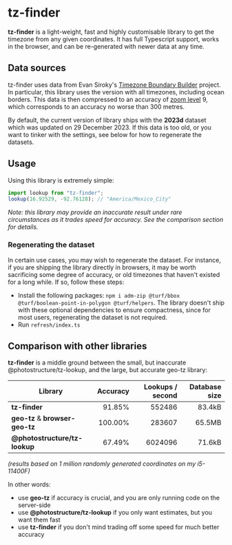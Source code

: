 # tz-finder

**tz-finder** is a light-weight, fast and highly customisable library to get the timezone from any given coordinates. It has full Typescript support, works in the browser, and can be re-generated with newer data at any time.

## Data sources

tz-finder uses data from Evan Siroky's [Timezone Boundary Builder](https://github.com/evansiroky/timezone-boundary-builder) project. In particular, this library uses the version with all timezones, including ocean borders. This data is then compressed to an accuracy of [zoom level](https://wiki.openstreetmap.org/wiki/Zoom_levels) 9, which corresponds to an accuracy no worse than 300 metres.

By default, the current version of library ships with the **2023d** dataset which was updated on 29 December 2023. If this data is too old, or you want to tinker with the settings, see below for how to regenerate the datasets.

## Usage

Using this library is extremely simple:

```js
import lookup from "tz-finder";
lookup(16.92529, -92.76128); // "America/Mexico_City"
````

*Note: this library may provide an inaccurate result under rare circumstances as it trades speed for accuracy. See the comparison section for details.*

### Regenerating the dataset

In certain use cases, you may wish to regenerate the dataset. For instance, if you are shipping the library directly in browsers, it may be worth sacrificing some degree of accuracy, or old timezones that haven't existed for a long while. If so, follow these steps:

* Install the following packages: `npm i adm-zip @turf/bbox @turf/boolean-point-in-polygon @turf/helpers`. The library doesn't ship with these optional dependencies to ensure compactness, since for most users, regenerating the dataset is not required.
* Run `refresh/index.ts`

## Comparison with other libraries

**tz-finder** is a middle ground between the small, but inaccurate @photostructure/tz-lookup, and the large, but accurate geo-tz library:

| Library                         | Accuracy | Lookups / second | Database size |
| ------------------------------- | -------: | ---------------: | ------------: |
| **tz-finder**                   |  91.85%  |  552486          | 83.4kB        |
| **geo-tz** & **browser-geo-tz** | 100.00%  |  283607          | 65.5MB        |
| **@photostructure/tz-lookup**   |  67.49%  | 6024096          | 71.6kB        |

*(results based on 1 million randomly generated coordinates on my i5-11400F)*

In other words:

* use **geo-tz** if accuracy is crucial, and you are only running code on the server-side
* use **@photostructure/tz-lookup** if you only want estimates, but you want them fast
* use **tz-finder** if you don't mind trading off some speed for much better accuracy